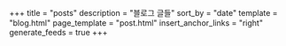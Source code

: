 +++
title = "posts"
description = "블로그 글들"
sort_by = "date"
template = "blog.html"
page_template = "post.html"
insert_anchor_links = "right"
generate_feeds = true
+++

